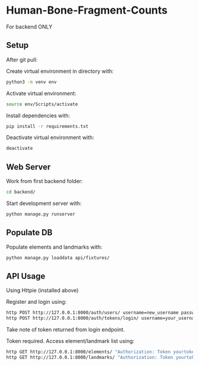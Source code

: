 # Human-Bone-Fragment-Counts

For backend ONLY

## Setup

After git pull:

Create virtual environment in directory with:

```bash
python3 -m venv env
```

Activate virtual environment:

```Bash
source env/Scripts/activate
```

Install dependencies with:

```bash
pip install -r requirements.txt
```

Deactivate virtual environment with:

```Bash
deactivate
```

## Web Server

Work from first backend folder:

```bash
cd backend/
```

Start development server with:

```bash
python manage.py runserver
```

## Populate DB

Populate elements and landmarks with:

```bash
python manage.py loaddata api/fixtures/
```

## API Usage

Using Httpie (installed above)

Register and login using:

```bash
http POST http://127.0.0.1:8000/auth/users/ username=new_username password=new_password
http POST http://127.0.0.1:8000/auth/tokens/login/ username=your_username password=your_password
```

Take note of token returned from login endpoint.

Token required.
Access element/landmark list using:

```bash
http GET http://127.0.0.1:8000/elements/ "Authorization: Token yourtokenlongsequenceofcharacters"
http GET http://127.0.0.1:8000/landmarks/ "Authorization: Token yourtokenlongsequenceofcharacters"
```

